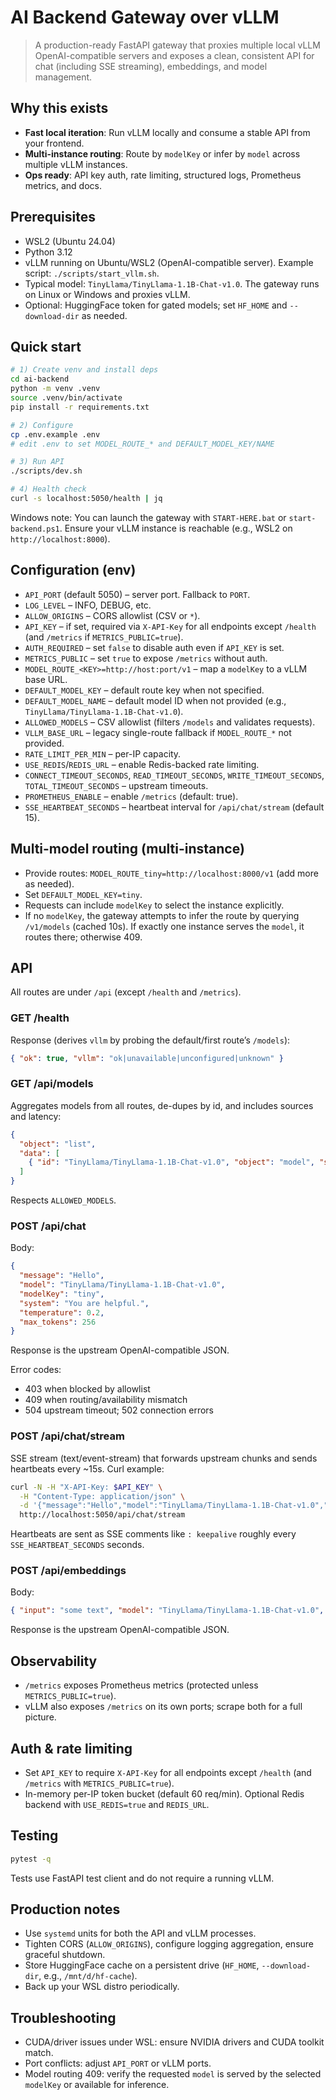 # AI Backend Gateway over vLLM

> A production-ready FastAPI gateway that proxies multiple local vLLM OpenAI-compatible servers and exposes a clean, consistent API for chat (including SSE streaming), embeddings, and model management.

## Why this exists
- **Fast local iteration**: Run vLLM locally and consume a stable API from your frontend.
- **Multi-instance routing**: Route by `modelKey` or infer by `model` across multiple vLLM instances.
- **Ops ready**: API key auth, rate limiting, structured logs, Prometheus metrics, and docs.

## Prerequisites
- WSL2 (Ubuntu 24.04)
- Python 3.12
- vLLM running on Ubuntu/WSL2 (OpenAI-compatible server). Example script: `./scripts/start_vllm.sh`.
- Typical model: `TinyLlama/TinyLlama-1.1B-Chat-v1.0`. The gateway runs on Linux or Windows and proxies vLLM.
- Optional: HuggingFace token for gated models; set `HF_HOME` and `--download-dir` as needed.

## Quick start
```bash
# 1) Create venv and install deps
cd ai-backend
python -m venv .venv
source .venv/bin/activate
pip install -r requirements.txt

# 2) Configure
cp .env.example .env
# edit .env to set MODEL_ROUTE_* and DEFAULT_MODEL_KEY/NAME

# 3) Run API
./scripts/dev.sh

# 4) Health check
curl -s localhost:5050/health | jq
```

Windows note: You can launch the gateway with `START-HERE.bat` or `start-backend.ps1`. Ensure your vLLM instance is reachable (e.g., WSL2 on `http://localhost:8000`).

## Configuration (env)
- `API_PORT` (default 5050) – server port. Fallback to `PORT`.
- `LOG_LEVEL` – INFO, DEBUG, etc.
- `ALLOW_ORIGINS` – CORS allowlist (CSV or `*`).
- `API_KEY` – if set, required via `X-API-Key` for all endpoints except `/health` (and `/metrics` if `METRICS_PUBLIC=true`).
- `AUTH_REQUIRED` – set `false` to disable auth even if `API_KEY` is set.
- `METRICS_PUBLIC` – set `true` to expose `/metrics` without auth.
- `MODEL_ROUTE_<KEY>=http://host:port/v1` – map a `modelKey` to a vLLM base URL.
- `DEFAULT_MODEL_KEY` – default route key when not specified.
- `DEFAULT_MODEL_NAME` – default model ID when not provided (e.g., `TinyLlama/TinyLlama-1.1B-Chat-v1.0`).
- `ALLOWED_MODELS` – CSV allowlist (filters `/models` and validates requests).
- `VLLM_BASE_URL` – legacy single-route fallback if `MODEL_ROUTE_*` not provided.
- `RATE_LIMIT_PER_MIN` – per-IP capacity.
- `USE_REDIS`/`REDIS_URL` – enable Redis-backed rate limiting.
- `CONNECT_TIMEOUT_SECONDS`, `READ_TIMEOUT_SECONDS`, `WRITE_TIMEOUT_SECONDS`, `TOTAL_TIMEOUT_SECONDS` – upstream timeouts.
- `PROMETHEUS_ENABLE` – enable `/metrics` (default: true).
- `SSE_HEARTBEAT_SECONDS` – heartbeat interval for `/api/chat/stream` (default 15).

## Multi-model routing (multi-instance)
- Provide routes: `MODEL_ROUTE_tiny=http://localhost:8000/v1` (add more as needed).
- Set `DEFAULT_MODEL_KEY=tiny`.
- Requests can include `modelKey` to select the instance explicitly.
- If no `modelKey`, the gateway attempts to infer the route by querying `/v1/models` (cached 10s). If exactly one instance serves the `model`, it routes there; otherwise 409.

## API
All routes are under `/api` (except `/health` and `/metrics`).

### GET /health
Response (derives `vllm` by probing the default/first route’s `/models`):
```json
{ "ok": true, "vllm": "ok|unavailable|unconfigured|unknown" }
```

### GET /api/models
Aggregates models from all routes, de-dupes by id, and includes sources and latency:
```json
{
  "object": "list",
  "data": [
    { "id": "TinyLlama/TinyLlama-1.1B-Chat-v1.0", "object": "model", "sources": [{"source": "tiny", "latency_ms": 42}] }
  ]
}
```
Respects `ALLOWED_MODELS`.

### POST /api/chat
Body:
```json
{
  "message": "Hello",
  "model": "TinyLlama/TinyLlama-1.1B-Chat-v1.0",
  "modelKey": "tiny",
  "system": "You are helpful.",
  "temperature": 0.2,
  "max_tokens": 256
}
```
Response is the upstream OpenAI-compatible JSON.

Error codes:
- 403 when blocked by allowlist
- 409 when routing/availability mismatch
- 504 upstream timeout; 502 connection errors

### POST /api/chat/stream
SSE stream (text/event-stream) that forwards upstream chunks and sends heartbeats every ~15s.
Curl example:
```bash
curl -N -H "X-API-Key: $API_KEY" \
  -H "Content-Type: application/json" \
  -d '{"message":"Hello","model":"TinyLlama/TinyLlama-1.1B-Chat-v1.0","modelKey":"tiny"}' \
  http://localhost:5050/api/chat/stream
```
Heartbeats are sent as SSE comments like `: keepalive` roughly every `SSE_HEARTBEAT_SECONDS` seconds.

### POST /api/embeddings
Body:
```json
{ "input": "some text", "model": "TinyLlama/TinyLlama-1.1B-Chat-v1.0", "modelKey": "tiny" }
```
Response is the upstream OpenAI-compatible JSON.

## Observability
- `/metrics` exposes Prometheus metrics (protected unless `METRICS_PUBLIC=true`).
- vLLM also exposes `/metrics` on its own ports; scrape both for a full picture.

## Auth & rate limiting
- Set `API_KEY` to require `X-API-Key` for all endpoints except `/health` (and `/metrics` with `METRICS_PUBLIC=true`).
- In-memory per-IP token bucket (default 60 req/min). Optional Redis backend with `USE_REDIS=true` and `REDIS_URL`.

## Testing
```bash
pytest -q
```
Tests use FastAPI test client and do not require a running vLLM.

## Production notes
- Use `systemd` units for both the API and vLLM processes.
- Tighten CORS (`ALLOW_ORIGINS`), configure logging aggregation, ensure graceful shutdown.
- Store HuggingFace cache on a persistent drive (`HF_HOME`, `--download-dir`, e.g., `/mnt/d/hf-cache`).
- Back up your WSL distro periodically.

## Troubleshooting
- CUDA/driver issues under WSL: ensure NVIDIA drivers and CUDA toolkit match.
- Port conflicts: adjust `API_PORT` or vLLM ports.
- Model routing 409: verify the requested `model` is served by the selected `modelKey` or available for inference.
